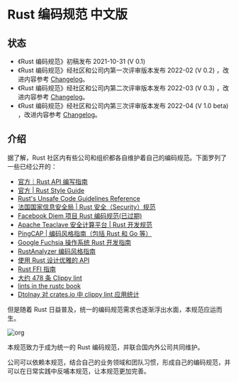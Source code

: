 # Rust 编码规范 中文版

## 状态

- 《Rust 编码规范》初稿发布 2021-10-31 (V 0.1)
- 《Rust 编码规范》经社区和公司内第一次评审版本发布 2022-02 (V 0.2) ，改进内容参考 [Changelog](./Changelog.md)。
- 《Rust 编码规范》经社区和公司内第二次评审版本发布 2022-03 (V 0.3) ，改进内容参考 [Changelog](./Changelog.md)。
- 《Rust 编码规范》经社区和公司内第三次评审版本发布 2022-04 (V 1.0 beta) ，改进内容参考 [Changelog](./Changelog.md)。

## 介绍

据了解，Rust 社区内有些公司和组织都各自维护着自己的编码规范。下面罗列了一些已经公开的：

- [官方｜Rust API 编写指南](https://rust-lang.github.io/api-guidelines/about.html)
- [官方 | Rust Style Guide](https://github.com/rust-dev-tools/fmt-rfcs/blob/master/guide/guide.md)
- [Rust's Unsafe Code Guidelines Reference](https://rust-lang.github.io/unsafe-code-guidelines/)
- [法国国家信息安全局 | Rust 安全（Security）规范](https://anssi-fr.github.io/rust-guide)
- [Facebook Diem 项目 Rust 编码规范(已过期)](https://developers.diem.com/docs/core/coding-guidelines/)
- [Apache Teaclave 安全计算平台 | Rust 开发规范](https://teaclave.apache.org/docs/rust-guildeline/)
- [PingCAP | 编码风格指南（包括 Rust 和 Go 等）](https://github.com/pingcap/style-guide)
- [Google Fuchsia 操作系统 Rust 开发指南](https://fuchsia.dev/fuchsia-src/development/languages/rust)
- [RustAnalyzer 编码风格指南](https://github.com/rust-analyzer/rust-analyzer/blob/master/docs/dev/style.md)
- [使用 Rust 设计优雅的 API](https://deterministic.space/elegant-apis-in-rust.html)
- [Rust FFI 指南](https://michael-f-bryan.github.io/rust-ffi-guide/)
- [大约 478 条 Clippy lint](https://rust-lang.github.io/rust-clippy/master/index.html)
- [lints in the rustc book ](https://doc.rust-lang.org/rustc/lints/listing/allowed-by-default.html)
- [Dtolnay 对 crates.io 中 clippy lint 应用统计](https://github.com/dtolnay/noisy-clippy)


但是随着 Rust 日益普及，统一的编码规范需求也逐渐浮出水面，本规范应运而生。

![org](./src/img/org.png)

本规范致力于成为统一的 Rust 编码规范，并联合国内外公司共同维护。

公司可以依赖本规范，结合自己的业务领域和团队习惯，形成自己的编码规范，并可以在日常实践中反哺本规范，让本规范更加完善。



